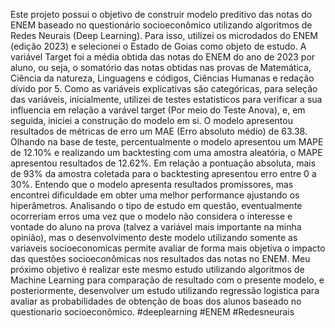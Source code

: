 Este projeto possui o objetivo de construir modelo preditivo das notas do ENEM baseado no questionário socioeconômico utilizando algoritmos de  Redes Neurais (Deep Learning). Para isso, utilizei os microdados do ENEM (edição 2023) e selecionei o Estado de Goias como objeto de estudo. 
A variável Target foi a média obtida das notas do ENEM do ano de 2023 por aluno, ou seja, o somatório das notas obtidas nas provas de Matemática, Ciência da natureza, Linguagens e códigos, Ciências Humanas e redação divido por 5. Como as variáveis explicativas são categóricas, para seleção das variáveis, inicialmente, utilizei de testes estatisticos para verificar a sua influencia em relação a varável target (Por meio do Teste Anova), e, em seguida, iniciei a construção do modelo em si.
O modelo apresentou resultados de métricas de erro um MAE (Erro absoluto médio) de 63.38. Olhando na base de teste, percentualmente o modelo apresentou um MAPE de 12.10% e realizando um backtesting com uma amostra aleatória, o MAPE apresentou resultados de 12.62%. 
Em relação a pontuação absoluta, mais de 93% da amostra coletada para o backtesting apresentou erro entre 0 a 30%. Entendo que o modelo apresenta resultados promissores, mas encontrei dificuldade em obter uma melhor performance ajustando os hiperâmetros. Analisando o tipo de estudo em questão, eventualmente ocorreriam erros uma vez que o modelo não considera o interesse e vontade do aluno na prova (talvez a variável mais importante na minha opinião), mas o desenvolvimento deste modelo utilizando somente as variaveis socioeconomicas permite avaliar de forma mais objetiva o impacto das questões socioeconômicas nos resultados das notas no ENEM.
Meu próximo objetivo é realizar este mesmo estudo utilizando algoritmos de Machine Learning para comparação de resultado com o presente modelo, e posteriormente, desenvolver um estudo utilizando regressão logistica para avaliar as probabilidades de obtenção de boas dos alunos baseado no questionario socioeconômico.
#deeplearning
#ENEM
#Redesneurais
